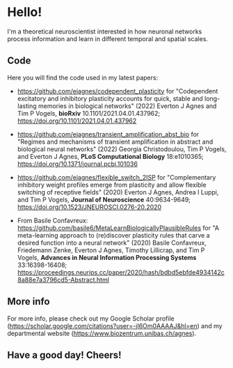 # Hello!

I'm a theoretical neuroscientist interested in how neuronal networks process information and learn in different temporal and spatial scales.

## Code

Here you will find the code used in my latest papers:

- https://github.com/ejagnes/codependent_plasticity for "Codependent excitatory and inhibitory plasticity accounts for quick, stable and long-lasting memories in biological networks" (2022) Everton J Agnes and Tim P Vogels, **bioRxiv** 10.1101/2021.04.01.437962; https://doi.org/10.1101/2021.04.01.437962

- https://github.com/ejagnes/transient_amplification_abst_bio for "Regimes and mechanisms of transient amplification in abstract and biological neural networks" (2022) Georgia Christodoulou, Tim P Vogels, and Everton J Agnes, **PLoS Computational Biology** 18:e1010365; https://doi.org/10.1371/journal.pcbi.101036

- https://github.com/ejagnes/flexible_switch_2ISP for "Complementary inhibitory weight profiles emerge from plasticity and allow flexible switching of receptive fields" (2020) Everton J Agnes, Andrea I Luppi, and Tim P Vogels, **Journal of Neuroscience** 40:9634-9649; https://doi.org/10.1523/JNEUROSCI.0276-20.2020

- From Basile Confavreux: https://github.com/basile6/MetaLearnBiologicallyPlausibleRules for "A meta-learning approach to (re)discover plasticity rules that carve a desired function into a neural network" (2020) Basile Confavreux, Friedemann Zenke, Everton J Agnes, Timothy Lillicrap, and Tim P Vogels, **Advances in Neural Information Processing Systems** 33:16398-16408; https://proceedings.neurips.cc/paper/2020/hash/bdbd5ebfde4934142c8a88e7a3796cd5-Abstract.html

## More info

For more info, please check out my Google Scholar profile (https://scholar.google.com/citations?user=-jI6Om0AAAAJ&hl=en) and my departmental website (https://www.biozentrum.unibas.ch/agnes).

## Have a good day! Cheers!
